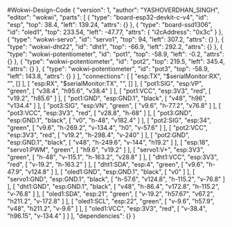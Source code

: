 #Wokwi-Design-Code
{
  "version": 1,
  "author": "YASHOVERDHAN_SINGH",
  "editor": "wokwi",
  "parts": [
    { "type": "board-esp32-devkit-c-v4", "id": "esp", "top": 38.4, "left": 139.24, "attrs": {} },
    {
      "type": "board-ssd1306",
      "id": "oled1",
      "top": 233.54,
      "left": -47.77,
      "attrs": { "i2cAddress": "0x3c" }
    },
    { "type": "wokwi-servo", "id": "servo1", "top": 94, "left": 307.2, "attrs": {} },
    { "type": "wokwi-dht22", "id": "dht1", "top": -66.9, "left": 292.2, "attrs": {} },
    { "type": "wokwi-potentiometer", "id": "pot1", "top": -58.9, "left": -0.2, "attrs": {} },
    { "type": "wokwi-potentiometer", "id": "pot2", "top": 219.5, "left": 345.4, "attrs": {} },
    { "type": "wokwi-potentiometer", "id": "pot3", "top": -58.9, "left": 143.8, "attrs": {} }
  ],
  "connections": [
    [ "esp:TX", "$serialMonitor:RX", "", [] ],
    [ "esp:RX", "$serialMonitor:TX", "", [] ],
    [ "pot1:SIG", "esp:VP", "green", [ "v38.4", "h95.6", "v38.4" ] ],
    [ "pot1:VCC", "esp:3V3", "red", [ "v19.2", "h85.6" ] ],
    [ "pot1:GND", "esp:GND.1", "black", [ "v48", "h96", "v134.4" ] ],
    [ "pot3:SIG", "esp:VN", "green", [ "v9.6", "h-77.2", "v76.8" ] ],
    [ "pot3:VCC", "esp:3V3", "red", [ "v28.8", "h-68" ] ],
    [ "pot3:GND", "esp:GND.1", "black", [ "v0", "h-48", "v182.4" ] ],
    [ "pot2:SIG", "esp:34", "green", [ "v9.6", "h-269.2", "v-134.4", "h0", "v-57.6" ] ],
    [ "pot2:VCC", "esp:3V3", "red", [ "v19.2", "h-298.4", "v-240" ] ],
    [ "pot2:GND", "esp:GND.1", "black", [ "v48", "h-249.6", "v-144", "h19.2" ] ],
    [ "esp:18", "servo1:PWM", "green", [ "h9.6", "v19.2" ] ],
    [ "servo1:V+", "esp:3V3", "green", [ "h-48", "v-115.1", "h-163.2", "v28.8" ] ],
    [ "dht1:VCC", "esp:3V3", "red", [ "v-19.2", "h-163.2" ] ],
    [ "dht1:SDA", "esp:4", "green", [ "v9.6", "h-47.9", "v124.8" ] ],
    [ "oled1:GND", "esp:GND.1", "black", [ "v0" ] ],
    [ "servo1:GND", "esp:GND.1", "black", [ "h-57.6", "v124.8", "h-115.2", "v-76.8" ] ],
    [ "dht1:GND", "esp:GND.1", "black", [ "v48", "h-86.4", "v172.8", "h-115.2", "v-76.8" ] ],
    [ "oled1:SDA", "esp:21", "green", [ "v-19.2", "h57.67", "v67.2", "h211.2", "v-172.8" ] ],
    [ "oled1:SCL", "esp:22", "green", [ "v-9.6", "h57.9", "v48", "h211.2", "v-9.6" ] ],
    [ "oled1:VCC", "esp:3V3", "red", [ "v-38.4", "h96.15", "v-134.4" ] ]
  ],
  "dependencies": {}
}
